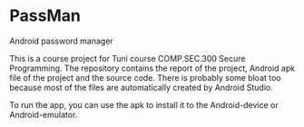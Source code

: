 # PassMan
Android password manager

This is a course project for Tuni course COMP.SEC.300 Secure Programming.
The repository contains the report of the project, Android apk file of the project and the source code.
There is probably some bloat too because most of the files are automatically created by Android Studio.

To run the app, you can use the apk to install it to the Android-device or Android-emulator.
